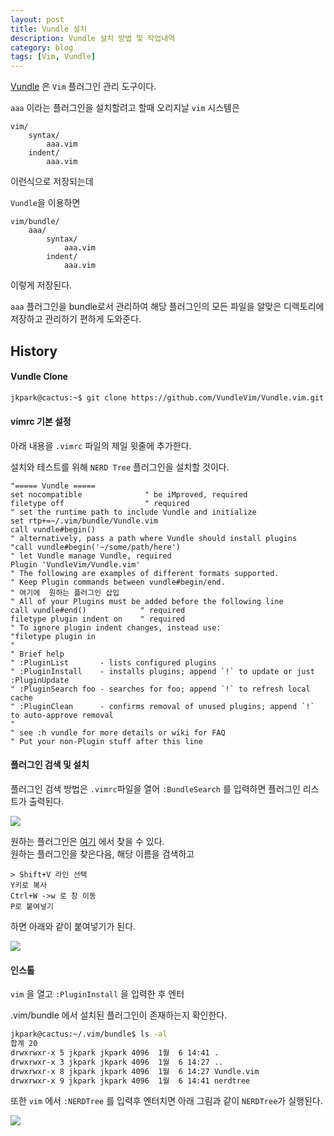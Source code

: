 ```yaml
---
layout: post
title: Vundle 설치
description: Vundle 설치 방법 및 작업내역
category: blog
tags: [Vim, Vundle]
---
```


[Vundle](https://github.com/VundleVim/Vundle.vim) 은 `Vim` 플러그인 관리 도구이다.

`aaa` 이라는 플러그인을 설치할려고 할때
오리지날 `vim` 시스템은
```
vim/
    syntax/
        aaa.vim
    indent/
        aaa.vim
```
이런식으로 저장되는데

`Vundle`을 이용하면
```
vim/bundle/
    aaa/
        syntax/
            aaa.vim
        indent/
            aaa.vim
```
이렇게 저장된다.

`aaa` 플러그인을 bundle로서 관리하여 해당 플러그인의 모든 파일을 알맞은 디렉토리에 저장하고 관리하기 편하게 도와준다.


## History

#### Vundle Clone
```bash
jkpark@cactus:~$ git clone https://github.com/VundleVim/Vundle.vim.git ~/.vim/bundle/Vundle.vim
```
#### vimrc 기본 설정

아래 내용을 `.vimrc` 파일의 제일 윗줄에 추가한다.

설치와 테스트를 위해 `NERD Tree` 플러그인을 설치할 것이다.  
```
"===== Vundle =====  
set nocompatible              " be iMproved, required  
filetype off                  " required  
" set the runtime path to include Vundle and initialize  
set rtp+=~/.vim/bundle/Vundle.vim  
call vundle#begin()  
" alternatively, pass a path where Vundle should install plugins  
"call vundle#begin('~/some/path/here')  
" let Vundle manage Vundle, required  
Plugin 'VundleVim/Vundle.vim'  
" The following are examples of different formats supported.  
" Keep Plugin commands between vundle#begin/end.  
" 여기에  원하는 플러그인 삽입 
" All of your Plugins must be added before the following line  
call vundle#end()            " required  
filetype plugin indent on    " required  
" To ignore plugin indent changes, instead use:  
"filetype plugin in  
"  
" Brief help  
" :PluginList       - lists configured plugins  
" :PluginInstall    - installs plugins; append `!` to update or just :PluginUpdate  
" :PluginSearch foo - searches for foo; append `!` to refresh local cache  
" :PluginClean      - confirms removal of unused plugins; append `!` to auto-approve removal  
"  
" see :h vundle for more details or wiki for FAQ  
" Put your non-Plugin stuff after this line
```
  
#### 플러그인 검색 및 설치

플러그인 검색 방법은 `.vimrc`파일을 열어 `:BundleSearch` 를 입력하면 플러그인 리스트가 출력된다.  

![][1]

  
원하는 플러그인은 [여기](http://vim-scripts.org/vim/scripts.html) 에서 찾을 수 있다.  
원하는 플러그인을 찾은다음, 해당 이름을 검색하고  
```
> Shift+V 라인 선택  
Y키로 복사  
Ctrl+W ->w 로 창 이동  
P로 붙여넣기
```
하면 아래와 같이 붙여넣기가 된다.  

![][2]

#### 인스톨
`vim` 을 열고 `:PluginInstall` 을 입력한 후 엔터

.vim/bundle 에서 설치된 플러그인이 존재하는지 확인한다.  
```bash
jkpark@cactus:~/.vim/bundle$ ls -al  
합계 20  
drwxrwxr-x 5 jkpark jkpark 4096  1월  6 14:41 .  
drwxrwxr-x 3 jkpark jkpark 4096  1월  6 14:27 ..  
drwxrwxr-x 8 jkpark jkpark 4096  1월  6 14:27 Vundle.vim  
drwxrwxr-x 9 jkpark jkpark 4096  1월  6 14:41 nerdtree  
```
또한 `vim` 에서 `:NERDTree` 를 입력후 엔터치면 아래 그림과 같이 `NERDTree`가 실행된다.

![][3]

[1]: https://1.bp.blogspot.com/-v6P66qxoMDY/WG8y20KSoSI/AAAAAAAAAqw/YvMrawW83886k_nMX01Hbm1hdPrbe5lxACLcB/s700/%25EC%25BA%25A1%25EC%25B2%2598.PNG
[2]: https://2.bp.blogspot.com/-ZAIj_SHJzkY/WG8z0c-YSDI/AAAAAAAAAq4/JDhdP7wVAqIsvXjVxYumU_5duO46_TKEgCLcB/s700/%25EC%25BA%25A1%25EC%25B2%2598.PNG
[3]: https://3.bp.blogspot.com/--MOg70KpEao/WG8vW3oitXI/AAAAAAAAAqE/Sef4ofWkbAUBhZdzjo5WdX_nj0iMRJyVwCLcB/s700/%25EC%25BA%25A1%25EC%25B2%2598.PNG
